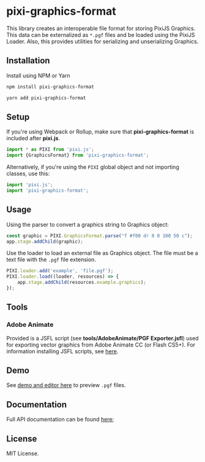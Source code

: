 # pixi-graphics-format

This library creates an interoperable file format for storing PixiJS Graphics. This data can be externalized as `*.pgf` files and be loaded using the PixiJS Loader. Also, this provides utilities for serializing and unserializing Graphics.

## Installation

Install using NPM or Yarn

```bash
npm install pixi-graphics-format
```

```bash
yarn add pixi-graphics-format
```

## Setup

If you're using Webpack or Rollup, make sure that **pixi-graphics-format** is included after **pixi.js**.

```js
import * as PIXI from 'pixi.js';
import {GraphicsFormat} from 'pixi-graphics-format';
```

Alternatively, if you're using the `PIXI` global object and not importing classes, use this:

```js
import 'pixi.js';
import 'pixi-graphics-format';
```

## Usage

Using the parser to convert a graphics string to Graphics object:

```js
const graphic = PIXI.GraphicsFormat.parse("f #f00 dr 0 0 100 50 c");
app.stage.addChild(graphic);
```

Use the loader to load an external file as Graphics object. The file must be a text file with the `.pgf` file extension.

```js
PIXI.loader.add('example', 'file.pgf');
PIXI.loader.load((loader, resources) => {
    app.stage.addChild(resources.example.graphics);
});
```

## Tools

### Adobe Animate

Provided is a JSFL script (see **tools/AdobeAnimate/PGF Exporter.jsfl**) used for exporting vector graphics from Adobe Animate CC (or Flash CS5+). For information installing JSFL scripts, see [here](http://help.adobe.com/en_US/flash/cs/extend/WS5b3ccc516d4fbf351e63e3d118a9024f3f-7fe8CS5.html#WS5b3ccc516d4fbf351e63e3d118a9024f3f-7fe3CS5).

## Demo 

See [demo and editor here](https://bigtimebuddy.github.io/pixi-graphics-format/example/) to preview `.pgf` files.

## Documentation

Full API documentation can be found [here](https://bigtimebuddy.github.io/pixi-graphics-format/);

## License

MIT License.